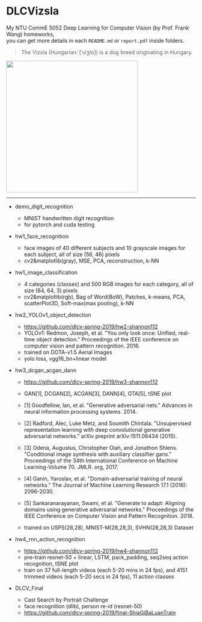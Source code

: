 # DLCVizsla
My NTU CommE 5052 Deep Learning for Computer Vision (by Prof. Frank Wang) homeworks,  
you can get more details in each ```README.md``` or ```report.pdf``` inside folders.   
> The Vizsla (Hungarian: [ˈviʒlɒ]) is a dog breed originating in Hungary.  
<img src="https://www.pets4homes.co.uk/images/breeds/88/large/34aaa9d6aa84f3926b461f88e4dcce51.jpg" width="350">  

---

* demo_digit_recognition
  * MNIST handwritten digit recognition
  * for pytorch and cuda testing
* hw1_face_recognition
  * face images of 40 different subjects and 10 grayscale images for each subject, all of size (56, 46) pixels
  * cv2&matplotlib(gray), MSE, PCA, reconstruction, k-NN  
* hw1_image_classification
  * 4 categories (classes) and 500 RGB images for each category, all of size (64, 64, 3) pixels
  * cv2&matplotlib(rgb), Bag of Word(BoW), Patches, k-means, PCA, scatterPlot3D, Soft-max(max pooling), k-NN
* hw2_YOLOv1_object_detection
  * https://github.com/dlcv-spring-2019/hw2-shannon112
  * YOLOv1: Redmon, Joseph, et al. "You only look once: Unified, real-time object detection." Proceedings of the IEEE conference on computer vision and pattern recognition. 2016.
  * trained on DOTA-v1.5 Aerial Images 
  * yolo loss, vgg16_bn+linear model
* hw3_dcgan_acgan_dann
  * https://github.com/dlcv-spring-2019/hw3-shannon112
  * GAN[1], DCGAN[2], ACGAN[3], DANN[4], GTA[5], tSNE plot
  * [1] Goodfellow, Ian, et al. "Generative adversarial nets." Advances in neural information processing systems. 2014.
  * [2] Radford, Alec, Luke Metz, and Soumith Chintala. "Unsupervised representation learning with deep convolutional generative adversarial networks." arXiv preprint arXiv:1511.06434 (2015).
  * [3] Odena, Augustus, Christopher Olah, and Jonathon Shlens. "Conditional image synthesis with auxiliary classifier gans." Proceedings of the 34th International Conference on Machine Learning-Volume 70. JMLR. org, 2017.
  * [4] Ganin, Yaroslav, et al. "Domain-adversarial training of neural networks." The Journal of Machine Learning Research 17.1 (2016): 2096-2030.
  * [5] Sankaranarayanan, Swami, et al. "Generate to adapt: Aligning domains using generative adversarial networks." Proceedings of the IEEE Conference on Computer Vision and Pattern Recognition. 2018.

  * trained on USPS(28,28), MNIST-M(28,28,3), SVHN(28,28,3) Dataset

* hw4_rnn_action_recognition
  * https://github.com/dlcv-spring-2019/hw4-shannon112
  * pre-train resnet-50 + linear, LSTM, pack_padding, seq2seq action recognition, tSNE plot
  * train	on 37 full-length videos (each 5-20 mins in 24 fps), and 4151 trimmed videos (each 5-20 secs in 24 fps),	11 action classes

* DLCV_Final
  * Cast Search by Portrait Challenge
  * face recognition (dlib), person re-id (resnet-50)
  * https://github.com/dlcv-spring-2019/final-ShiaGiBaLuanTrain
  
